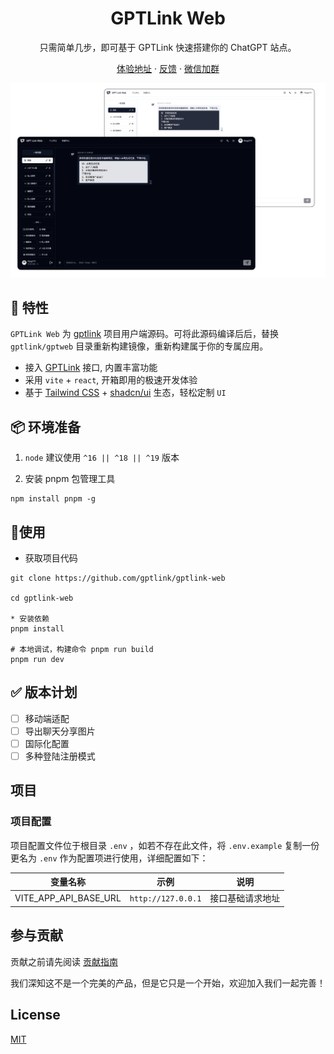 <div align="center">
  <h1 align="center">GPTLink Web</h1>
  <p> 只需简单几步，即可基于 GPTLink 快速搭建你的 ChatGPT 站点。</p>

[体验地址](https://gptlink-web.vercel.app) · [反馈](https://github.com/gptlink/gptlink-web/issues) · [微信加群](./docs/qrcode.png)

  <img src="./docs/banner.png" />
</div>

## 🎉 特性

`GPTLink Web` 为 [gptlink](https://github.com/gptlink/gptlink) 项目用户端源码。可将此源码编译后后，替换 `gptlink/gptweb` 目录重新构建镜像，重新构建属于你的专属应用。

- 接入 [GPTLink](https://gpt-link.com/) 接口, 内置丰富功能
- 采用 `vite` + `react`, 开箱即用的极速开发体验
- 基于 [Tailwind CSS](https://tailwindcss.com/) + [shadcn/ui](https://ui.shadcn.com/) 生态，轻松定制 `UI`

## 📦 环境准备

1. `node` 建议使用 `^16 || ^18 || ^19` 版本

2. 安装 pnpm 包管理工具

```shell
npm install pnpm -g
```

## 🔨使用

- 获取项目代码

```shell
git clone https://github.com/gptlink/gptlink-web

cd gptlink-web

* 安装依赖
pnpm install

# 本地调试，构建命令 pnpm run build
pnpm run dev
```

## ✅ 版本计划

- [ ] 移动端适配
- [ ] 导出聊天分享图片
- [ ] 国际化配置
- [ ] 多种登陆注册模式

## 项目

### 项目配置

项目配置文件位于根目录 `.env` ，如若不存在此文件，将 `.env.example` 复制一份更名为 `.env` 作为配置项进行使用，详细配置如下：

| 变量名称              | 示例                        | 说明             |
| --------------------- | --------------------------- | ---------------- |
| VITE_APP_API_BASE_URL | `http://127.0.0.1` | 接口基础请求地址 |

## 参与贡献

贡献之前请先阅读 [贡献指南](https://github.com/gptlink/gptlink/blob/master/CONTRIBUTING.md)

我们深知这不是一个完美的产品，但是它只是一个开始，欢迎加入我们一起完善！

## License

[MIT](./LICENSE)
